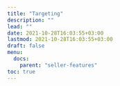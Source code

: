 ```yaml
---
title: "Targeting"
description: ""
lead: ""
date: 2021-10-28T16:03:55+03:00
lastmod: 2021-10-28T16:03:55+03:00
draft: false
menu:
  docs:
    parent: "seller-features"
toc: true
---
```

